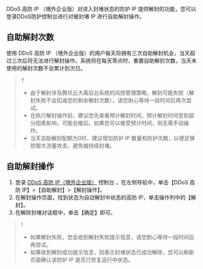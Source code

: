 DDoS 高防 IP （境外企业版）对进入封堵状态的防护 IP 提供解封的功能，您可以登录DDoS防护控制台进行对被封堵 IP 进行自助解封操作。

## 自助解封次数
使用 DDoS 高防 IP （境外企业版）的用户每天将拥有三次自助解封机会，当天超过三次后将无法进行解封操作。系统将在每天零点时，重置自助解封次数，当天未使用的解封次数不会累计到次日。
>?
>- 由于解封涉及腾讯云大禹后台系统的风控管理策略，解封可能失败（解封失败不会扣减您的剩余解封次数），请您耐心等待一段时间后再次尝试。
>- 在执行解封操作前，建议您先查看预计解封时间，预计解封时间受到部分因素影响，可能会推后。如果您可以接受预计时间，则无需手动操作。
>- 当天自助解封配额为0时，建议增加防护 IP 数量和防护次数，以便足够防御大流量攻击，避免被持续封堵。





## 自助解封操作
1.	登录 [DDoS 高防 IP（境外企业版）](https://console.cloud.tencent.com/ddos/ddos-basic) 控制台 ，在左侧导航中，单击【DDoS 高防 IP】>【自助解封】>【解封操作】。
2.	在解封操作页面，找到状态为自动解封中状态的高防 IP，单击操作列中的【解封】。
3.	在解除封堵对话框中，单击【确定】即可。
>!
>-	如果解封失败，您会收到解封失败提示信息，请您耐心等待一段时间后再尝试。
>-	如果收到解封成功提示信息，则表示封堵状态已成功解除，您可以刷新页面确认该防护 IP 是否已恢复运行中状态。

